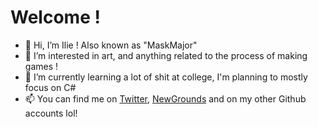 # Welcome !
- 👋 Hi, I’m Ilie ! Also known as "MaskMajor"
- 👀 I’m interested in art, and anything related to the process of making games !
- 🌱 I’m currently learning a lot of shit at college, I'm planning to mostly focus on C#
- 📫 You can find me on [Twitter](https://twitter.com/MaskMajor1), [NewGrounds](https://maskmajor.newgrounds.com/) and on my other Github accounts lol!

<!---
CIlie23/CIlie23 is a ✨ special ✨ repository because its `README.md` (this file) appears on your GitHub profile.
You can click the Preview link to take a look at your changes.
--->
